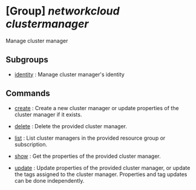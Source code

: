# [Group] _networkcloud clustermanager_

Manage cluster manager

## Subgroups

- [identity](/Commands/networkcloud/clustermanager/identity/readme.md)
: Manage cluster manager's identity

## Commands

- [create](/Commands/networkcloud/clustermanager/_create.md)
: Create a new cluster manager or update properties of the cluster manager if it exists.

- [delete](/Commands/networkcloud/clustermanager/_delete.md)
: Delete the provided cluster manager.

- [list](/Commands/networkcloud/clustermanager/_list.md)
: List cluster managers in the provided resource group or subscription.

- [show](/Commands/networkcloud/clustermanager/_show.md)
: Get the properties of the provided cluster manager.

- [update](/Commands/networkcloud/clustermanager/_update.md)
: Update properties of the provided cluster manager, or update the tags assigned to the cluster manager. Properties and tag updates can be done independently.
